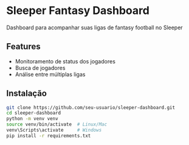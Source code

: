 # Sleeper Fantasy Dashboard

Dashboard para acompanhar suas ligas de fantasy football no Sleeper

## Features
- Monitoramento de status dos jogadores
- Busca de jogadores
- Análise entre múltiplas ligas

## Instalação
```bash
git clone https://github.com/seu-usuario/sleeper-dashboard.git
cd sleeper-dashboard
python -m venv venv
source venv/bin/activate  # Linux/Mac
venv\Scripts\activate     # Windows
pip install -r requirements.txt